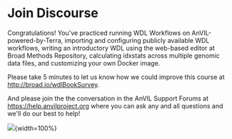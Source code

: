 

# Join Discourse

Congratulations!  You've practiced running WDL Workflows on AnVIL-powered-by-Terra, importing and configuring publicly available WDL workflows, writing an introductory WDL using the web-based editor at Broad Methods Repository, calculating idxstats across multiple genomic data files, and customizing your own Docker image.

Please take 5 minutes to let us know how we could improve this course at http://broad.io/wdlBookSurvey.

And please join the the conversation in the AnVIL Support Forums at https://help.anvilproject.org where you can ask any and all questions and we'll do our best to help!

![](06-join-discourse_files/figure-docx//1o2XnuMbqWVLf4XrsXolIQ7ulfnMlpJlrUxN0Y8aLIVQ_g1397c25e58c_0_173.png){width=100%}
